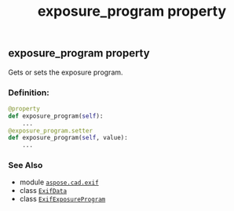 ﻿---
title: exposure_program property
second_title: Aspose.CAD for Python via .NET API References
description: 
type: docs
weight: 240
url: /python-net/aspose.cad.exif/exifdata/exposure_program/
is_root: false
---

## exposure_program property


Gets or sets the exposure program.
### Definition:
```python
@property
def exposure_program(self):
    ...
@exposure_program.setter
def exposure_program(self, value):
    ...
```

### See Also
* module [`aspose.cad.exif`](../../)
* class [`ExifData`](/cad/python-net/aspose.cad.exif/exifdata)
* class [`ExifExposureProgram`](/cad/python-net/aspose.cad.exif.enums/exifexposureprogram)

